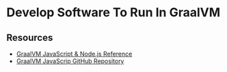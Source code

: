# Develop Software To Run In GraalVM

## Resources

* [GraalVM JavaScript & Node.js Reference](https://www.graalvm.org/reference-manual/js/)
* [GraalVM JavaScrip GitHub Repository](https://github.com/graalvm/graaljs)